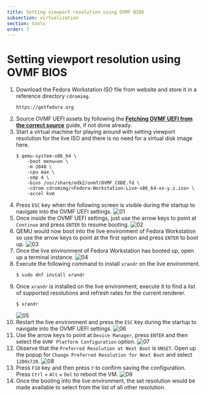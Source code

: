 ```yaml
---
title: Setting viewport resolution using OVMF BIOS
subsection: virtualization
section: tools
order: 7
---
```


# Setting viewport resolution using OVMF BIOS

1. Download the Fedora Workstation ISO file from website and store it in a reference directory `cdromimg`.
   ```
   https://getfedora.org
   ```
2. Source OVMF UEFI assets by following the [**Fetching OVMF UEFI from the correct source**](/tools/virtualization/fetching-ovmf-uefi-from-the-correct-source.html) guide, if not done already.
3. Start a virtual machine for playing around with setting viewport resolution for the live ISO and there is no need for a virtual disk image here.
   ```console
   $ qemu-system-x86_64 \
       -boot menu=on \
       -m 2048 \
       -cpu max \
       -smp 4 \
       -bios /usr/share/edk2/ovmf/OVMF_CODE.fd \
       -cdrom cdromimg/<Fedora-Workstation-Live-x86_64-xx-y.z.iso> \
       -accel kvm
   ```
4. Press `ESC` key when the following screen is visible during the startup to navigate into the OVMF UEFI settings.
   ![01](/content/tools/virtualization/images/setting-viewport-resolution-using-ovmf-bios/01.png)
5. Once inside the OVMF UEFI settings, just use the arrow keys to point at `Continue` and press `ENTER` to resume booting.
   ![02](/content/tools/virtualization/images/setting-viewport-resolution-using-ovmf-bios/02.png)
6. QEMU would now boot into the live environment of Fedora Workstation so use the arrow keys to point at the first option and press `ENTER` to boot up.
   ![03](/content/tools/virtualization/images/setting-viewport-resolution-using-ovmf-bios/03.png)
7. Once the live environment of Fedora Workstation has booted up, open up a terminal instance.
   ![04](/content/tools/virtualization/images/setting-viewport-resolution-using-ovmf-bios/04.png)
8. Execute the following command to install `xrandr` on the live environment.
   ```console
   $ sudo dnf install xrandr
   ```
9. Once `xrandr` is installed on the live environment, execute it to find a list of supported resolutions and refresh rates for the current renderer.
   ```console
   $ xrandr
   ```
   ![05](/content/tools/virtualization/images/setting-viewport-resolution-using-ovmf-bios/05.png)
10. Restart the live environment and press the `ESC` key during the startup to navigate into the OVMF UEFI settings.
    ![06](/content/tools/virtualization/images/setting-viewport-resolution-using-ovmf-bios/06.png)
11. Use the arrow keys to point at `Device Manager`, press `ENTER` and then select the `OVMF Platform Configuration` option.
    ![07](/content/tools/virtualization/images/setting-viewport-resolution-using-ovmf-bios/07.png)
12. Observe that the `Preferred Resolution at Next Boot` is `UNSET`. Open up the popup for `Change Preferred Resolution for Next Boot` and select `1280x720`.
    ![08](/content/tools/virtualization/images/setting-viewport-resolution-using-ovmf-bios/08.png)
13. Press `F10` key and then press `Y` to confirm saving the configuration. Press `Ctrl` + `Alt` + `Del` to reboot the VM.
    ![09](/content/tools/virtualization/images/setting-viewport-resolution-using-ovmf-bios/09.png)
14. Once the booting into the live environment, the set resolution would be made available to select from the list of all other resolution.
